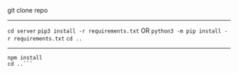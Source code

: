 git clone repo

---

```cd server```
```pip3 install -r requirements.txt```
OR
```python3 -m pip install -r requirements.txt```
```cd ..```

---

```cd client
npm install
cd ..```